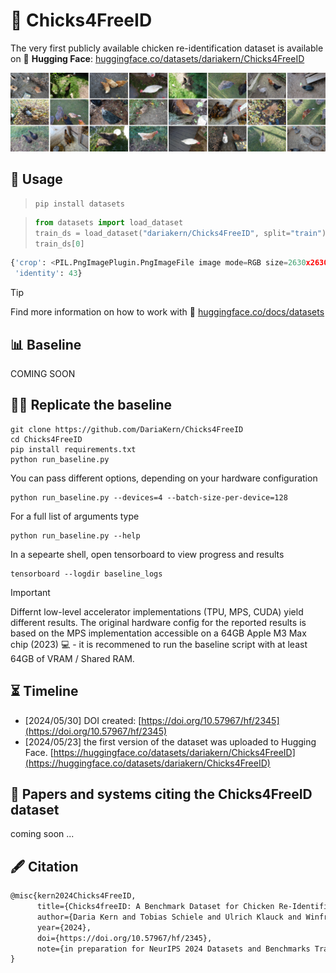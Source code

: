 # 🐔 Chicks4FreeID
The very first publicly available chicken re-identification dataset
is available on 🤗 **Hugging Face**: [huggingface.co/datasets/dariakern/Chicks4FreeID](https://huggingface.co/datasets/dariakern/Chicks4FreeID)

<img src="./wiki/chickenDataset.png">


## 🤗 Usage

> ```shell
> pip install datasets
> ```

> ```python
> from datasets import load_dataset
> train_ds = load_dataset("dariakern/Chicks4FreeID", split="train")
> train_ds[0]
> ```

```python
{'crop': <PIL.PngImagePlugin.PngImageFile image mode=RGB size=2630x2630 at 0x7AA95E7D1720>,
 'identity': 43}
```


> [!TIP]
> Find more information on how to work with 🤗  [huggingface.co/docs/datasets](https://huggingface.co/docs/datasets/v2.19.0/index)


## 📊 Baseline

COMING SOON


## 🧑‍💻 Replicate the baseline

```shell
git clone https://github.com/DariaKern/Chicks4FreeID
cd Chicks4FreeID
pip install requirements.txt
python run_baseline.py
```

You can pass different options, depending on your hardware configuration

```shell
python run_baseline.py --devices=4 --batch-size-per-device=128 
```

For a full list of arguments type

```shell
python run_baseline.py --help
```

In a sepearte shell, open tensorboard to view progress and results

```shell
tensorboard --logdir baseline_logs
```

> [!IMPORTANT]
> Differnt low-level accelerator implementations (TPU, MPS, CUDA) yield different results. The original hardware config for the reported results is based on the MPS implementation accessible on a 64GB Apple M3 Max chip (2023) 💻 - it is recommened to run the baseline script with at least 64GB of VRAM / Shared RAM.


## ⏳ Timeline
- [2024/05/30] DOI created: [https://doi.org/10.57967/hf/2345](https://doi.org/10.57967/hf/2345) 
- [2024/05/23] the first version of the dataset was uploaded to Hugging Face. [https://huggingface.co/datasets/dariakern/Chicks4FreeID](https://huggingface.co/datasets/dariakern/Chicks4FreeID)

## 📝 Papers and systems citing the Chicks4FreeID dataset
coming soon ...

## 🖋️ Citation 
```tex
@misc{kern2024Chicks4FreeID,
      title={Chicks4freeID: A Benchmark Dataset for Chicken Re-Identification}, 
      author={Daria Kern and Tobias Schiele and Ulrich Klauck and Winfred Ingabire},
      year={2024},
      doi={https://doi.org/10.57967/hf/2345},
      note={in preparation for NeurIPS 2024 Datasets and Benchmarks Track}
}
```
